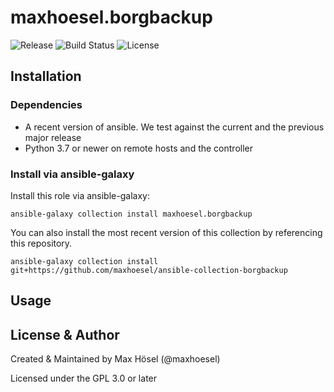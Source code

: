 # maxhoesel.borgbackup

![Release](https://img.shields.io/github/v/release/maxhoesel/ansible-collection-borgbackup?style=flat-square)
![Build Status](https://img.shields.io/circleci/build/github/maxhoesel-ansible/ansible-collection-borgbackup/main?style=flat-square)
![License](https://img.shields.io/github/license/maxhoesel/ansible-collection-borgbackup?style=flat-square)

## Installation

### Dependencies

- A recent version of ansible. We test against the current and the previous major release
- Python 3.7 or newer on remote hosts and the controller

### Install via ansible-galaxy

Install this role via ansible-galaxy:

`ansible-galaxy collection install maxhoesel.borgbackup`

You can also install the most recent version of this collection by referencing this repository.

`ansible-galaxy collection install git+https://github.com/maxhoesel/ansible-collection-borgbackup`

## Usage

## License & Author

Created & Maintained by Max Hösel (@maxhoesel)

Licensed under the GPL 3.0 or later
